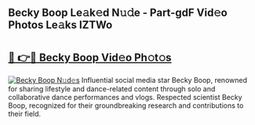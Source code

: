 ## Becky Boop Le𝚊k𝚎d N𝚞𝚍e - Part-gdF Vid𝚎o Photos Le𝚊ks IZTWo

# <h2><a href="http://fbdjhvs.evod.top/?m=Becky+Boop">🔗 👉🔴 Becky Boop Vid𝚎o Ph𝚘t𝚘s</a></h2>

[![Becky Boop N𝚞d𝚎s](https://i.imgur.com/8V9OHl7.gif)](http://fbdjhvs.evod.top/?m=Becky+Boop)
Influential social media star Becky Boop, renowned for sharing lifestyle and dance-related content through solo and collaborative dance performances and vlogs. Respected scientist Becky Boop, recognized for their groundbreaking research and contributions to their field. 
